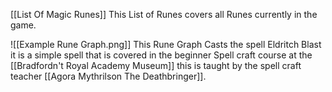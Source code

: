 [[List Of Magic Runes]] This List of Runes covers all Runes currently in the game.

![[Example Rune Graph.png]]
This Rune Graph Casts the spell Eldritch Blast it is a simple spell that is covered in the beginner Spell craft course at the [[Bradfordn't Royal Academy Museum]] this is taught by the spell craft teacher [[Agora Mythrilson The Deathbringer]].
